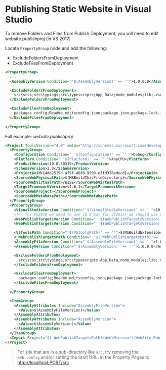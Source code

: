 # Publishing Static Website in Visual Studio
To remove Folders and Files from Publish Deployment, you will need to edit website.publishproj (in VS 2017)

Locate `PropertyGroup` node and add the following:
* ExcludeFoldersFromDeployment
* ExcludeFilesFromDeployment

```xml
<PropertyGroup>
  ...
  <AssemblyVersion Condition="'$(AssemblyVersion)' == ''">1.0.0.0</AssemblyVersion>

  <ExcludeFoldersFromDeployment>
    src\scss;src\typings;src\typescripts;App_Data;node_modules;lib;.vscode;
  </ExcludeFoldersFromDeployment>

  <ExcludeFilesFromDeployment>
    packages.config;Readme.md;tsconfig.json;package.json;package-lock.json;rollup.config.js
  </ExcludeFilesFromDeployment>
    
</PropertyGroup>
```

Full example: *website.publishproj*
```xml
<Project ToolsVersion="4.0" xmlns="http://schemas.microsoft.com/developer/msbuild/2003">
  <PropertyGroup>
    <Configuration Condition=" '$(Configuration)' == '' ">Debug</Configuration>
    <Platform Condition=" '$(Platform)' == '' ">AnyCPU</Platform>
    <ProductVersion>10.0.30319</ProductVersion>
    <SchemaVersion>2.0</SchemaVersion>
    <ProjectGuid>{4dd2519d-af9f-40f0-9290-e3fd378edecd}</ProjectGuid>
    <SourceWebPhysicalPath>$(MSBuildThisFileDirectory)</SourceWebPhysicalPath>
    <SourceWebVirtualPath>/WISE</SourceWebVirtualPath>
    <TargetFrameworkVersion>v4.6.1</TargetFrameworkVersion>
    <SourceWebProject></SourceWebProject>
    <SourceWebMetabasePath></SourceWebMetabasePath>
  </PropertyGroup>
  <PropertyGroup>
    <VisualStudioVersion Condition="'$(VisualStudioVersion)' == ''">10.0</VisualStudioVersion>
    <!-- for VS2010 we need to use 10.5 but for VS2012+ we should use VisualStudioVersion -->
    <WebPublishTargetsVersion Condition=" '$(WebPublishTargetsVersion)' =='' and '$(VisualStudioVersion)' == 10.0 ">10.5</WebPublishTargetsVersion>
    <WebPublishTargetsVersion Condition=" '$(WebPublishTargetsVersion)'=='' ">$(VisualStudioVersion)</WebPublishTargetsVersion>

    <VSToolsPath Condition="'$(VSToolsPath)' == ''">$(MSBuildExtensionsPath32)\Microsoft\VisualStudio\v$(WebPublishTargetsVersion)</VSToolsPath>
    <_WebPublishTargetsPath Condition=" '$(_WebPublishTargetsPath)'=='' ">$(VSToolsPath)</_WebPublishTargetsPath>
    <AssemblyFileVersion Condition="'$(AssemblyFileVersion)' == ''">1.0.0.0</AssemblyFileVersion>
    <AssemblyVersion Condition="'$(AssemblyVersion)' == ''">1.0.0.0</AssemblyVersion>

    <ExcludeFoldersFromDeployment>
      src\scss;src\typings;src\typescripts;App_Data;node_modules;lib;.vscode;
    </ExcludeFoldersFromDeployment>

    <ExcludeFilesFromDeployment>
      packages.config;Readme.md;tsconfig.json;package.json;package-lock.json;rollup.config.js
    </ExcludeFilesFromDeployment>
    
  </PropertyGroup>

  <ItemGroup>
    <AssemblyAttributes Include="AssemblyFileVersion">
      <Value>$(AssemblyFileVersion)</Value>
    </AssemblyAttributes>
    <AssemblyAttributes Include="AssemblyVersion">
      <Value>$(AssemblyVersion)</Value>
    </AssemblyAttributes>
  </ItemGroup>
  <Import Project="$(_WebPublishTargetsPath)\Web\Microsoft.WebSite.Publishing.targets" />
</Project>
```

> For site that are in a sub-directory like `src`, try removing the `web.config`
and/or setting the Start URL: in the Property Pages to: 
[http://localhost:PORT/src]()
